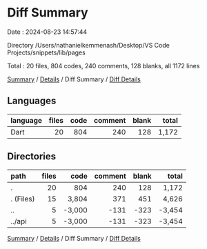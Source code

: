 # Diff Summary

Date : 2024-08-23 14:57:44

Directory /Users/nathanielkemmenash/Desktop/VS Code Projects/snippets/lib/pages

Total : 20 files,  804 codes, 240 comments, 128 blanks, all 1172 lines

[Summary](results.md) / [Details](details.md) / Diff Summary / [Diff Details](diff-details.md)

## Languages
| language | files | code | comment | blank | total |
| :--- | ---: | ---: | ---: | ---: | ---: |
| Dart | 20 | 804 | 240 | 128 | 1,172 |

## Directories
| path | files | code | comment | blank | total |
| :--- | ---: | ---: | ---: | ---: | ---: |
| . | 20 | 804 | 240 | 128 | 1,172 |
| . (Files) | 15 | 3,804 | 371 | 451 | 4,626 |
| .. | 5 | -3,000 | -131 | -323 | -3,454 |
| ../api | 5 | -3,000 | -131 | -323 | -3,454 |

[Summary](results.md) / [Details](details.md) / Diff Summary / [Diff Details](diff-details.md)